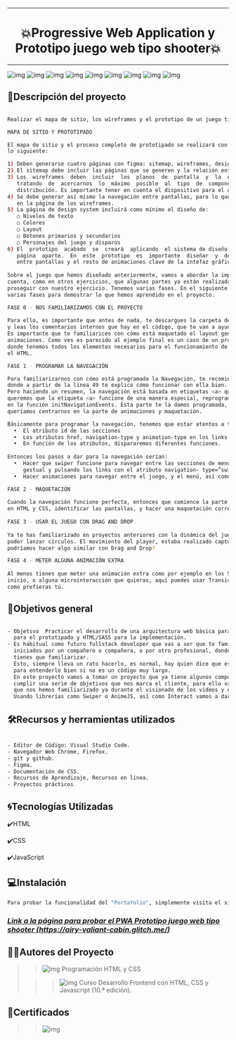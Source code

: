 ***
# <h1 align="center"> 💥Progressive Web Application y Prototipo juego web tipo shooter💥 </h1>
***

![img](/assets/maquetacionFigma.png)
![img](/assets/juego1.png)
![img](/assets/juego2.png)
![img](/assets/juego3.png)
![img](/assets/juego4.png)
![img](/assets/juego5.png)
![img](/assets/juego6.png)
![img](/assets/juego7.png)
![img](/assets/juego8.png)

## 📄Descripción del proyecto

```sh

Realizar el ​mapa de sitio, los wireframes​ y el ​prototipo​ de un juego tipo shooter.

MAPA DE SITIO Y PROTOTIPADO

El mapa de sitio y el proceso completo de prototipado se realizará con figma. su apariencia deberá contener
lo siguiente:

1) Deben generarse cuatro páginas con figma: sitemap, wireframes, design system y prototipe.
2) El sitemap debe incluir las páginas que se generen y la relación entre ellas.
3) Los  wireframes  deben  incluir  los  planos  de  pantalla  y  la  estructura  de  cada  uno  de  ellos,
   tratando  de  acercarnos  lo  máximo  posible  al  tipo  de  componentes  que  tendrán  y  su
   distribución. Es importante tener en cuenta el dispositivo para el que se esté diseñando.
4) Se debe generar así mismo la navegación entre pantallas, para lo que se recomienda empezar  a generarla
   en la página de los wireframes.
5) La página de design system incluirá como mínimo el diseño de:
   ○ Niveles de texto
   ○ Colores
   ○ Layout
   ○ Botones primarios y secundarios
   ○ Personajes del juego y disparos
6) El  prototipo  acabado  se  creará  aplicando  el sistema de diseño a los wireframes navegables en  una
   página  aparte.  En  este  prototipo  es  importante  diseñar  y  dejar  definidas  las  transiciones
   entre pantallas y el resto de animaciones clave de la intefaz gráfica.
    
Sobre el juego que hemos diseñado anteriormente, vamos a abordar la implementación del juego, teniendo en
cuenta, como en otros ejercicios, que algunas partes ya están realizadas, incluso nos pueden ayudar a
proseguir con nuestro ejercicio. Tenemos varias fases. En el siguiente ejercicio vamos a tener que realizar
varias fases para demostrar lo que hemos aprendido en el proyecto. 

FASE 0 - NOS FAMILIARIZAMOS CON EL PROYECTO
 
Para ello, es importante que antes de nada, te descargues la carpeta del enunciado, navegues por el ejercicio,
y leas los comentarios internos que hay en el código, que te van a ayudar.  
Es importante que te familiarices con cómo está maquetado el layout general para poder llevar a cabo las
animaciones. Como ves es parecido al ejemplo final es un caso de un proyecto SPA (Single Page Application),
donde tenemos todos los elementos necesarios para el funcionamiento de la aplicación cargados de antemano en
el HTML.  

FASE 1 - PROGRAMAR LA NAVEGACIÓN 

Para familiarizarnos con cómo está programada la Navegación, te recomiendo que vayas a ./app/Navigation.js
donde a partir de la línea 49 te explico cómo funcionar con ella bien.  
Pero haciendo un resumen, la navegación está basada en etiquetas <a> que están conectadas con <section>, como
queremos que la etiqueta <a> funcione de una manera especial, reprogramamos cómo va a ser su comportamiento
en la función initNavigationEvents. Esta parte te la damos programada, porque aún no siendo complicado,
queríamos centrarnos en la parte de animaciones y maquetación. 

Básicamente para programar la navegación, tenemos que estar atentos a tres cosas: 
  •  El atributo id de las secciones 
  •  Los atributos href, navigation-type y animation-type en los links
  •  En función de los atributos, dispararemos diferentes funciones.
  
Entonces los pasos a dar para la navegación serían:  
  •  Hacer que swiper funcione para navegar entre las secciones de menú, settings y leaderboard de manera
     gestual y pulsando los links con el atributo navigation- type=”swipe” 
  •  Hacer animaciones para navegar entre el juego, y el menú, así como el lanzamiendo de ventanas modales. 

FASE 2 - MAQUETACIÓN 
   
Cuando la navegación funcione perfecta, entonces que comience la parte de estilos. El objetivo en la fase 2 es
en HTML y CSS, identificar las pantallas, y hacer una maquetación correcta usando SASS.  
   
FASE 3 - USAR EL JUEGO CON DRAG AND DROP 
   
Ya te has familiarizado en proyectos anteriores con la dinámica del juego y has visto cómo mover el player para
poder lanzar círculos. El movimiento del player, estaba realizado capturando eventos de teclado. Crees que
podríamos hacer algo similar con Drag and Drop? 

FASE 4 - METER ALGUNA ANIMACIÓN EXTRA 
    
Al menos tienes que meter una animación extra como por ejemplo en los SVG de los caracteres en la página de
inicio, o alguna microinteracción que quieras, aquí puedes usar Transiciones CSS, animaciones CSS o animeJS,
como prefieras tú. 

```

## 📃Objetivos general

```sh

- Objetivo  Practicar el desarrollo de una arquitectura web básica para un juego tipo shooter usando figma
  para el prototipado y HTML/SASS para la implementación.   
- Es habitual como futuro fullstack developer que vas a ser que te familiarices con proyectos que están
  iniciados por un compañero o compañera, o por otro profesional, donde te van a dar un código, con el que te
  tienes que familiarizar.
  Esto, siempre lleva un rato hacerlo, es normal, hay quien dice que es bueno hasta rehacerse el código entero
  para entenderlo bien si no es un código muy largo.
  En este proyecto vamos a tomar un proyecto que ya tiene algunos componentes iniciados, y vamos a tener que
  cumplir una serie de objetivos que nos marca el cliente, para ello vamos a utilizar algunas técnicas con las
  que nos hemos familiarizado ya durante el visionado de los videos y el estudio de los ejemplos.
  Usando librerías como Swiper o AnimeJS, así como Interact vamos a dar vida a nuestro proyecto.   

```

## 🛠️Recursos y herramientas utilizados

```sh

- Editor de Código: Visual Studio Code.
- Navegador Web Chrome, Firefox.
- git y github.
- Figma.
- Documentación de CSS.
- Recursos de Aprendizaje, Recursos en línea.
- Proyectos prácticos

```

## 🌀Tecnologías Utilizadas

✔️HTML

✔️CSS

✔️JavaScript

## 💻Instalación

```sh
Para probar la funcionalidad del "Portafolio", simplemente visita el siguiente enlace: 

```
### ***[Link a la página para probar el PWA Prototipo juego web tipo shooter (https://airy-valiant-cabin.glitch.me/)](https://airy-valiant-cabin.glitch.me/ "Realizado por: Ing. Julio César Ortiz Pabón")***

## 👩👨Autores del Proyecto

>> ![img](/assets/Foto-Pequeña-julio.png)    Programación HTML y CSS
>                               
>>> ![img](/assets/Miriadax.jpg)  Curso Desarrollo Frontend con HTML, CSS y Javascript (10.ª edición).

## 📜Certificados

>> ![img](/assets/Certificado.png)


    

















  
